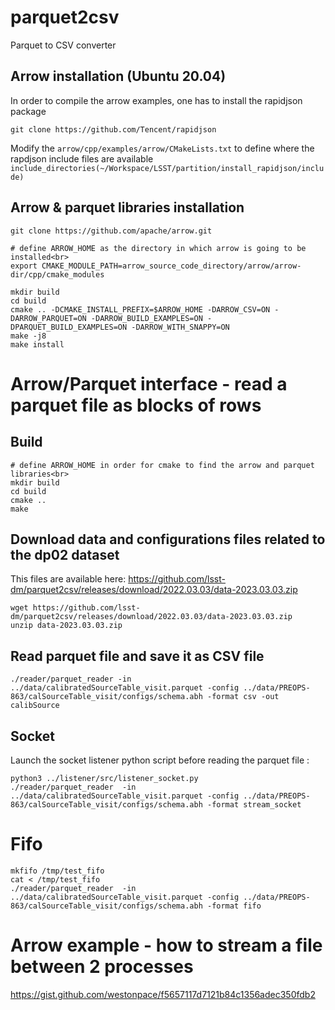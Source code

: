 # parquet2csv

Parquet to CSV converter

## Arrow installation (Ubuntu 20.04)

In order to compile the arrow examples, one has to install the rapidjson package

```shell
git clone https://github.com/Tencent/rapidjson
```

Modify the `arrow/cpp/examples/arrow/CMakeLists.txt` to define where the rapdjson include files are available
`include_directories(~/Workspace/LSST/partition/install_rapidjson/include)`

## Arrow & parquet libraries installation

```shell
git clone https://github.com/apache/arrow.git

# define ARROW_HOME as the directory in which arrow is going to be installed<br>
export CMAKE_MODULE_PATH=arrow_source_code_directory/arrow/arrow-dir/cpp/cmake_modules

mkdir build
cd build
cmake .. -DCMAKE_INSTALL_PREFIX=$ARROW_HOME -DARROW_CSV=ON -DARROW_PARQUET=ON -DARROW_BUILD_EXAMPLES=ON -DPARQUET_BUILD_EXAMPLES=ON -DARROW_WITH_SNAPPY=ON
make -j8
make install
```

# Arrow/Parquet interface - read a parquet file as blocks of rows

## Build

```shell
# define ARROW_HOME in order for cmake to find the arrow and parquet libraries<br>
mkdir build
cd build
cmake ..
make
```

## Download data and configurations files related to the dp02 dataset

This files are available here:
https://github.com/lsst-dm/parquet2csv/releases/download/2022.03.03/data-2023.03.03.zip

```shell
wget https://github.com/lsst-dm/parquet2csv/releases/download/2022.03.03/data-2023.03.03.zip
unzip data-2023.03.03.zip
```

## Read parquet file and save it as CSV file

```shell
./reader/parquet_reader -in ../data/calibratedSourceTable_visit.parquet -config ../data/PREOPS-863/calSourceTable_visit/configs/schema.abh -format csv -out calibSource
```

## Socket

Launch the socket listener python script before reading the parquet file :

```shell
python3 ../listener/src/listener_socket.py
./reader/parquet_reader  -in ../data/calibratedSourceTable_visit.parquet -config ../data/PREOPS-863/calSourceTable_visit/configs/schema.abh -format stream_socket
```

# Fifo

```shell
mkfifo /tmp/test_fifo
cat < /tmp/test_fifo
./reader/parquet_reader  -in ../data/calibratedSourceTable_visit.parquet -config ../data/PREOPS-863/calSourceTable_visit/configs/schema.abh -format fifo
```

# Arrow example - how to stream a file between 2 processes

https://gist.github.com/westonpace/f5657117d7121b84c1356adec350fdb2

